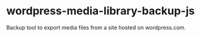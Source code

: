 # wordpress-media-library-backup-js
Backup tool to export media files from a site hosted on wordpress.com.
